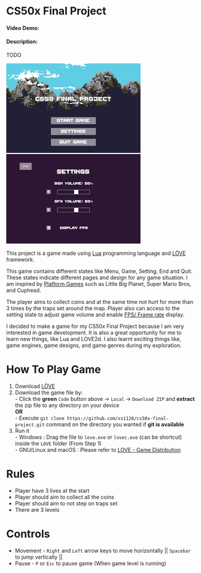 # CS50x Final Project 
#### Video Demo:  <URL HERE>
#### Description:
TODO

![Menu](/assets/images/Menu%20Screenshot.png) ![Setting](/assets/images/Setting%20Screenshot.png)

This project is a game made using [Lua](https://www.lua.org/) programming language and [LÖVE](https://love2d.org/) framework.

This game contains different states like Menu, Game, Setting, End and Quit. These states indicate different pages and design for any game situation.
I am inspired by [Platform Games](https://en.wikipedia.org/wiki/Platformer) such as Little Big Planet, Super Mario Bros, and Cuphead.

The player aims to collect coins and at the same time not hurt for more than 3 times by the traps set around the map.
Player also can access to the setting state to adjust game volume and enable [FPS/ Frame rate](https://en.wikipedia.org/wiki/Frame_rate) display.

I decided to make a game for my CS50x Final Project because I am very interested in game development. It is also a great opportunity for me to learn new things, like Lua and LOVE2d. I also learnt exciting things like, game engines, game designs, and game genres during my exploration.

# How To Play Game
1. Download [LÖVE](https://love2d.org/)
1. Download the game file by:<br>- Click the **green** `Code` button above -> `Local` -> `Download ZIP` and **extract** the zip file to any directory on your device<br>**OR**<br>- Execute `git clone https://github.com/xs1128/cs50x-final-project.git` command on the directory you wanted if **git is available**
1. Run it<br>- Windows : Drag the file to `love.exe` or `lovec.exe` (can be shortcut) inside the `LOVE` folder (From Step 1)<br>- GNU/Linux and macOS : Please refer to [LOVE - Game Distribution](https://love2d.org/wiki/Game_Distribution)

# Rules
- Player have 3 lives at the start
- Player should aim to collect all the coins
- Player should aim to not step on traps set
- There are 3 levels

# Controls
- Movement -  `Right` and `Left` arrow keys to move horizontally || `Spacebar` to jump vertically ||
- Pause - `P` or `Esc` to pause game (When game level is running)
